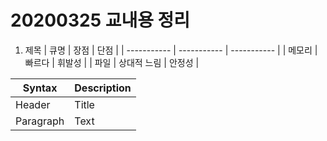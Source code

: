 20200325 교내용 정리
=================
1. 제목
| 큐명 | 장점 | 단점 |
| ----------- | ----------- | ----------- |
| 메모리 | 빠르다 | 휘발성 |
| 파일 | 상대적 느림 | 안정성 |

| Syntax | Description |
| ----------- | ----------- |
| Header | Title |
| Paragraph | Text |